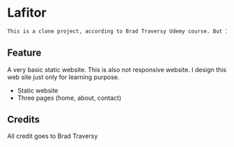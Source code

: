 # Lafitor

```html
This is a clone project, according to Brad Traversy Udemy course. But I write code from scratch for this project.
```

## Feature

A very basic static website. This is also not responsive website. I design this web site just only for learning purpose.

* Static  website
* Three pages (home, about, contact)

## Credits
All credit goes to Brad Traversy
